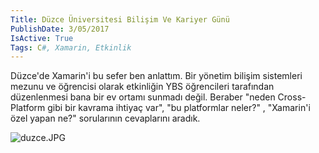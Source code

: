 ```yaml
---
Title: Düzce Üniversitesi Bilişim Ve Kariyer Günü
PublishDate: 3/05/2017
IsActive: True
Tags: C#, Xamarin, Etkinlik
---
```

Düzce'de Xamarin'i bu sefer ben anlattım. Bir yönetim bilişim sistemleri mezunu ve öğrencisi olarak etkinliğin YBS öğrencileri tarafından düzenlenmesi bana bir ev ortamı sunmadı değil. Beraber "neden Cross-Platform gibi bir kavrama ihtiyaç var", "bu platformlar neler?" , "Xamarin'i özel yapan ne?" sorularının cevaplarını aradık.





![duzce.JPG](media/DuzceUniversitesiBilisimVeKariyer/duzce.JPG)